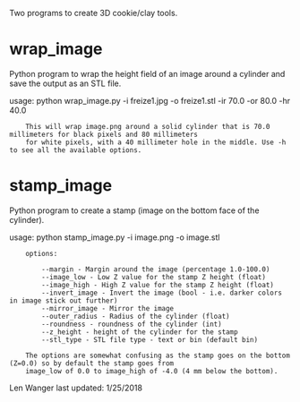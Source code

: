 Two programs to create 3D cookie/clay tools.

# wrap_image
Python program to wrap the height field of an image around a cylinder and save the output as an STL file.

usage:
        python wrap_image.py -i freize1.jpg -o freize1.stl -ir 70.0 -or 80.0 -hr 40.0

        This will wrap image.png around a solid cylinder that is 70.0 millimeters for black pixels and 80 millimeters
        for white pixels, with a 40 millimeter hole in the middle. Use -h to see all the available options.

# stamp_image 
Python program to create a stamp (image on the bottom face of the cylinder).

usage:
        python stamp_image.py -i image.png -o image.stl

        options:

            --margin - Margin around the image (percentage 1.0-100.0)
            --image_low - Low Z value for the stamp Z height (float)
            --image_high - High Z value for the stamp Z height (float)
            --invert_image - Invert the image (bool - i.e. darker colors in image stick out further)
            --mirror_image - Mirror the image
            --outer_radius - Radius of the cylinder (float)
            --roundness - roundness of the cylinder (int)
            --z_height - height of the cylinder for the stamp
            --stl_type - STL file type - text or bin (default bin)

        The options are somewhat confusing as the stamp goes on the bottom (Z=0.0) so by default the stamp goes from
        image_low of 0.0 to image_high of -4.0 (4 mm below the bottom).

Len Wanger
last updated: 1/25/2018
